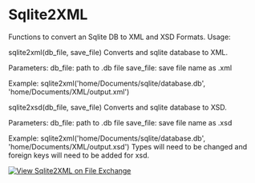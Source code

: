 # Sqlite2XML
Functions to convert an Sqlite DB to XML and XSD Formats.
Usage:



sqlite2xml(db_file, save_file)
Converts and sqlite database to XML.

 Parameters:
 db_file: path to .db file
 save_file: save file name as .xml
 
 Example:
 sqlite2xml('home/Documents/sqlite/database.db', 'home/Documents/XML/output.xml')
 
 
 
sqlite2xsd(db_file, save_file)
Converts and sqlite database to XSD.

 Parameters:
 db_file: path to .db file
 save_file: save file name as .xsd
 
 Example:
 sqlite2xml('home/Documents/sqlite/database.db', 'home/Documents/XML/output.xsd')
 Types will need to be changed and foreign keys will need to be added for xsd.

[![View Sqlite2XML on File Exchange](https://www.mathworks.com/matlabcentral/images/matlab-file-exchange.svg)](https://www.mathworks.com/matlabcentral/fileexchange/94750-sqlite2xml)
